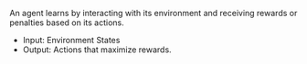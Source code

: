 An agent learns by interacting with its environment and receiving rewards or penalties based on its actions.

- Input: Environment States
- Output: Actions that maximize rewards.